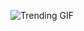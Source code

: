 ![Trending GIF](https://media1.giphy.com/media/v1.Y2lkPThiYjIxNzcyYmZ1MHk3ODJqYWE3aWdqZnY2cjMxdGV4N2xlMW5lbDFlN3ozaXhjZCZlcD12MV9naWZzX3NlYXJjaCZjdD1n/YYKoJL28YtscdUTGWA/giphy.gif)

